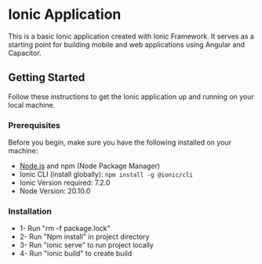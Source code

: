 # Ionic Application

This is a basic Ionic application created with Ionic Framework. It serves as a starting point for building mobile and web applications using Angular and Capacitor.

## Getting Started

Follow these instructions to get the Ionic application up and running on your local machine.

### Prerequisites

Before you begin, make sure you have the following installed on your machine:

- [Node.js](https://nodejs.org/) and npm (Node Package Manager)
- Ionic CLI (install globally): `npm install -g @ionic/cli`
- Ionic Version required: 7.2.0
- Node Version: 20.10.0

### Installation

- 1- Run "rm -f package.lock"
- 2- Run "Npm install" in project directory
- 3- Run "ionic serve" to run project locally
- 4- Run "ionic build" to create build
